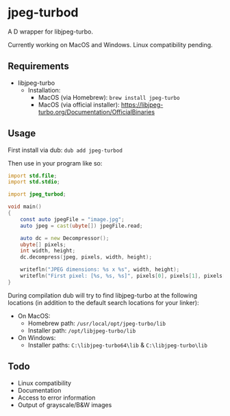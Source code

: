 # jpeg-turbod
A D wrapper for libjpeg-turbo.

Currently working on MacOS and Windows. Linux compatibility pending.

## Requirements
 - libjpeg-turbo
   - Installation:
     - MacOS (via Homebrew): `brew install jpeg-turbo`
     - MacOS (via official installer): https://libjpeg-turbo.org/Documentation/OfficialBinaries
   
## Usage
First install via dub: `dub add jpeg-turbod`

Then use in your program like so:
```d
import std.file;
import std.stdio;

import jpeg_turbod;

void main()
{
    const auto jpegFile = "image.jpg";
    auto jpeg = cast(ubyte[]) jpegFile.read;

    auto dc = new Decompressor();
    ubyte[] pixels;
    int width, height;
    dc.decompress(jpeg, pixels, width, height);

    writefln("JPEG dimensions: %s x %s", width, height);
    writefln("First pixel: [%s, %s, %s]", pixels[0], pixels[1], pixels[2]);
}

```

During compilation dub will try to find libjpeg-turbo at the following locations (in addition to the default search locations for your linker):
 - On MacOS:
   - Homebrew path: `/usr/local/opt/jpeg-turbo/lib` 
   - Installer path: `/opt/libjpeg-turbo/lib`
 - On Windows:
   - Installer paths: `C:\libjpeg-turbo64\lib` & `C:\libjpeg-turbo\lib`


## Todo
 - Linux compatibility
 - Documentation
 - Access to error information
 - Output of grayscale/B&W images